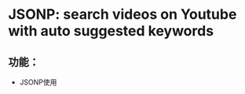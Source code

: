 # JSONP: search videos on Youtube with auto suggested keywords

## 功能：
* JSONP使用<script>實現跨域get請求
* 隨輸入的不同，請求youtube搜尋會自動跳出的相關熱門搜尋關鍵字

## 注意：
* 拆解url
  * q=... （搜尋詞
  * callback=... （callback fucntion

## 問題：
* 不確定JSONP請求和callback寫在哪
  * 都寫在index.html or 都寫在同一個js檔案 or 還是分開寫在不同js檔案
  * 最後決定JSONP寫在index.html; callback寫在callback.js
 
